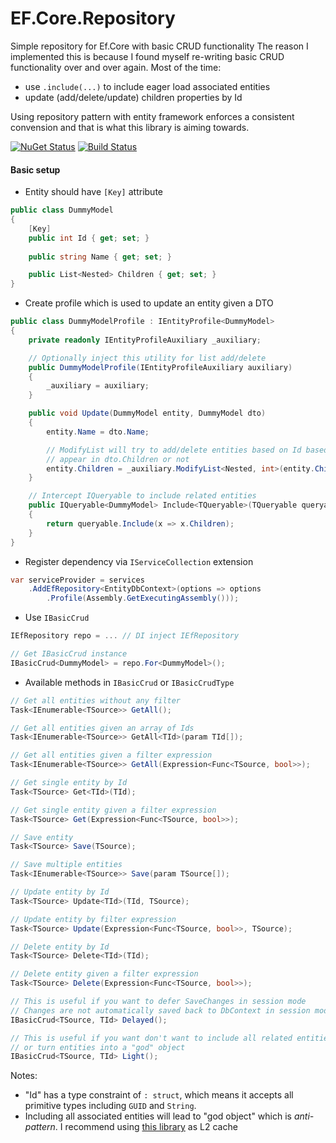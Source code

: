 # EF.Core.Repository

Simple repository for Ef.Core with basic CRUD functionality
The reason I implemented this is because I found myself re-writing basic CRUD functionality over and over again. Most of the time:
- use `.include(...)` to include eager load associated entities
- update (add/delete/update) children properties by Id

Using repository pattern with entity framework enforces a consistent convension and that is what this library is aiming towards.

[![NuGet Status](https://img.shields.io/nuget/v/SimpleEfCoreRepository.svg)](https://www.nuget.org/packages/SimpleEfCoreRepository/)
[![Build Status](https://travis-ci.com/amir734jj/ef-core-repository.svg?branch=master)](https://travis-ci.com/amir734jj/ef-core-repository)

#### Basic setup

- Entity should have `[Key]` attribute
```c#
public class DummyModel
{
    [Key]
    public int Id { get; set; }
    
    public string Name { get; set; }

    public List<Nested> Children { get; set; }
}
```

- Create profile which is used to update an entity given a DTO

```c#
public class DummyModelProfile : IEntityProfile<DummyModel> 
{
    private readonly IEntityProfileAuxiliary _auxiliary;

    // Optionally inject this utility for list add/delete
    public DummyModelProfile(IEntityProfileAuxiliary auxiliary)
    {
        _auxiliary = auxiliary;
    }

    public void Update(DummyModel entity, DummyModel dto)
    {
        entity.Name = dto.Name;

        // ModifyList will try to add/delete entities based on Id based on whether they
        // appear in dto.Children or not 
        entity.Children = _auxiliary.ModifyList<Nested, int>(entity.Children, dto.Children);
    }

    // Intercept IQueryable to include related entities
    public IQueryable<DummyModel> Include<TQueryable>(TQueryable queryable) where TQueryable : IQueryable<DummyModel>
    {
        return queryable.Include(x => x.Children);
    }
}
```

- Register dependency via `IServiceCollection` extension

```c#
var serviceProvider = services
    .AddEfRepository<EntityDbContext>(options => options
        .Profile(Assembly.GetExecutingAssembly()));
```

- Use `IBasicCrud`
```c#
IEfRepository repo = ... // DI inject IEfRepository

// Get IBasicCrud instance
IBasicCrud<DummyModel> = repo.For<DummyModel>();
```

- Available methods in `IBasicCrud` or `IBasicCrudType`
```c#
// Get all entities without any filter
Task<IEnumerable<TSource>> GetAll();

// Get all entities given an array of Ids
Task<IEnumerable<TSource>> GetAll<TId>(param TId[]);

// Get all entities given a filter expression
Task<IEnumerable<TSource>> GetAll(Expression<Func<TSource, bool>>);

// Get single entity by Id
Task<TSource> Get<TId>(TId);

// Get single entity given a filter expression
Task<TSource> Get(Expression<Func<TSource, bool>>);

// Save entity
Task<TSource> Save(TSource);

// Save multiple entities
Task<IEnumerable<TSource>> Save(param TSource[]);

// Update entity by Id
Task<TSource> Update<TId>(TId, TSource);

// Update entity by filter expression
Task<TSource> Update(Expression<Func<TSource, bool>>, TSource);

// Delete entity by Id
Task<TSource> Delete<TId>(TId);

// Delete entity given a filter expression
Task<TSource> Delete(Expression<Func<TSource, bool>>);

// This is useful if you want to defer SaveChanges in session mode
// Changes are not automatically saved back to DbContext in session mode
IBasicCrud<TSource, TId> Delayed();

// This is useful if you want don't want to include all related entities
// or turn entities into a "god" object
IBasicCrud<TSource, TId> Light();
```

Notes:

- "Id" has a type constraint of `: struct`, which means it accepts all primitive types including `GUID` and `String`.
- Including all associated entities will lead to "god object" which is *anti-pattern*. I recommend using [this library](https://github.com/VahidN/EFCoreSecondLevelCacheInterceptor) as L2 cache
